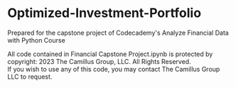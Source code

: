 # Optimized-Investment-Portfolio
Prepared for the capstone project of Codecademy's Analyze Financial Data with Python Course


All code contained in Financial Capstone Project.ipynb is protected by copyright:
2023 The Camillus Group, LLC. All Rights Reserved.  
If you wish to use any of this code, you may contact The Camillus Group LLC to request.
